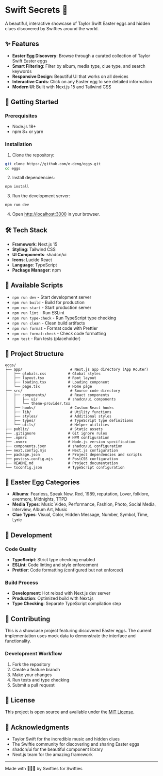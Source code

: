 # Swift Secrets 🎵

A beautiful, interactive showcase of Taylor Swift Easter eggs and hidden clues discovered by Swifties around the world.

## ✨ Features

- **Easter Egg Discovery**: Browse through a curated collection of Taylor Swift Easter eggs
- **Smart Filtering**: Filter by album, media type, clue type, and search keywords
- **Responsive Design**: Beautiful UI that works on all devices
- **Interactive Cards**: Click on any Easter egg to see detailed information
- **Modern UI**: Built with Next.js 15 and Tailwind CSS

## 🚀 Getting Started

### Prerequisites

- Node.js 18+ 
- npm 8+ or yarn

### Installation

1. Clone the repository:
```bash
git clone https://github.com/e-deng/eggs.git
cd eggs
```

2. Install dependencies:
```bash
npm install
```

3. Run the development server:
```bash
npm run dev
```

4. Open [http://localhost:3000](http://localhost:3000) in your browser.

## 🛠️ Tech Stack

- **Framework**: Next.js 15
- **Styling**: Tailwind CSS
- **UI Components**: shadcn/ui
- **Icons**: Lucide React
- **Language**: TypeScript
- **Package Manager**: npm

## 📱 Available Scripts

- `npm run dev` - Start development server
- `npm run build` - Build for production
- `npm run start` - Start production server
- `npm run lint` - Run ESLint
- `npm run type-check` - Run TypeScript type checking
- `npm run clean` - Clean build artifacts
- `npm run format` - Format code with Prettier
- `npm run format:check` - Check code formatting
- `npm test` - Run tests (placeholder)

## 🎨 Project Structure

```
eggs/
├── app/                      # Next.js app directory (App Router)
│   ├── globals.css          # Global styles
│   ├── layout.tsx           # Root layout
│   ├── loading.tsx          # Loading component
│   └── page.tsx             # Home page
├── src/                      # Source code directory
│   ├── components/           # React components
│   │   ├── ui/              # shadcn/ui components
│   │   └── theme-provider.tsx
│   ├── hooks/                # Custom React hooks
│   ├── lib/                  # Utility functions
│   ├── styles/               # Additional styles
│   ├── types/                # TypeScript type definitions
│   └── utils/                # Helper utilities
├── public/                   # Static assets
├── .gitignore               # Git ignore rules
├── .npmrc                   # NPM configuration
├── .nvmrc                   # Node.js version specification
├── components.json          # shadcn/ui configuration
├── next.config.mjs          # Next.js configuration
├── package.json             # Project dependencies and scripts
├── postcss.config.mjs       # PostCSS configuration
├── README.md                # Project documentation
└── tsconfig.json            # TypeScript configuration
```

## 🌟 Easter Egg Categories

- **Albums**: Fearless, Speak Now, Red, 1989, reputation, Lover, folklore, evermore, Midnights, TTPD
- **Media Types**: Music Video, Performance, Fashion, Photo, Social Media, Interview, Album Art, Music
- **Clue Types**: Visual, Color, Hidden Message, Number, Symbol, Time, Lyric

## 🔧 Development

### Code Quality
- **TypeScript**: Strict type checking enabled
- **ESLint**: Code linting and style enforcement
- **Prettier**: Code formatting (configured but not enforced)

### Build Process
- **Development**: Hot reload with Next.js dev server
- **Production**: Optimized build with Next.js
- **Type Checking**: Separate TypeScript compilation step

## 🤝 Contributing

This is a showcase project featuring discovered Easter eggs. The current implementation uses mock data to demonstrate the interface and functionality.

### Development Workflow
1. Fork the repository
2. Create a feature branch
3. Make your changes
4. Run tests and type checking
5. Submit a pull request

## 📄 License

This project is open source and available under the [MIT License](LICENSE).

## 🙏 Acknowledgments

- Taylor Swift for the incredible music and hidden clues
- The Swiftie community for discovering and sharing Easter eggs
- shadcn/ui for the beautiful component library
- Next.js team for the amazing framework

---

Made with 💜💖💛 by Swifties for Swifties
